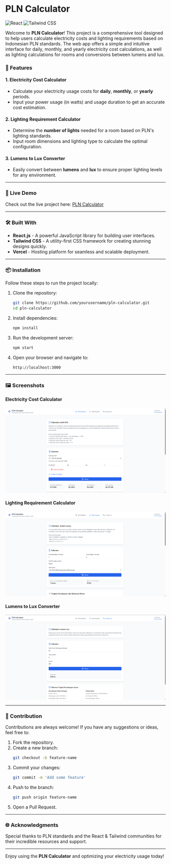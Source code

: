 # PLN Calculator

![React](https://img.shields.io/badge/React.js-%5E18.0.0-blue?logo=react) ![Tailwind CSS](https://img.shields.io/badge/TailwindCSS-%5E3.0-green?logo=tailwind-css) 

Welcome to **PLN Calculator**! This project is a comprehensive tool designed to help users calculate electricity costs and lighting requirements based on Indonesian PLN standards. The web app offers a simple and intuitive interface for daily, monthly, and yearly electricity cost calculations, as well as lighting calculations for rooms and conversions between lumens and lux.

### 🌟 Features

#### 1. **Electricity Cost Calculator**
- Calculate your electricity usage costs for **daily**, **monthly**, or **yearly** periods.
- Input your power usage (in watts) and usage duration to get an accurate cost estimation.

#### 2. **Lighting Requirement Calculator**
- Determine the **number of lights** needed for a room based on PLN's lighting standards.
- Input room dimensions and lighting type to calculate the optimal configuration.

#### 3. **Lumens to Lux Converter**
- Easily convert between **lumens** and **lux** to ensure proper lighting levels for any environment.

---

### 🚀 Live Demo
Check out the live project here: [PLN Calculator](https://pln-calculator.vercel.app/)

---

### 🛠️ Built With

- **React.js** - A powerful JavaScript library for building user interfaces.
- **Tailwind CSS** - A utility-first CSS framework for creating stunning designs quickly.
- **Vercel** - Hosting platform for seamless and scalable deployment.

---

### 📦 Installation

Follow these steps to run the project locally:

1. Clone the repository:
   ```bash
   git clone https://github.com/yourusername/pln-calculator.git
   cd pln-calculator
   ```

2. Install dependencies:
   ```bash
   npm install
   ```

3. Run the development server:
   ```bash
   npm start
   ```

4. Open your browser and navigate to:
   ```
   http://localhost:3000
   ```

---

### 🖼️ Screenshots

#### Electricity Cost Calculator
![Electricity Cost Calculator](./Pictures/Preview1.png)

#### Lighting Requirement Calculator
![Lighting Calculator](./Pictures/Preview2.png)

#### Lumens to Lux Converter
![Lumens to Lux](./Pictures/Preview3.png)

---

### 🤝 Contribution

Contributions are always welcome! If you have any suggestions or ideas, feel free to:

1. Fork the repository.
2. Create a new branch:
   ```bash
   git checkout -b feature-name
   ```
3. Commit your changes:
   ```bash
   git commit -m 'Add some feature'
   ```
4. Push to the branch:
   ```bash
   git push origin feature-name
   ```
5. Open a Pull Request.

---

### 🌐 Acknowledgments

Special thanks to PLN standards and the React & Tailwind communities for their incredible resources and support.

---

Enjoy using the **PLN Calculator** and optimizing your electricity usage today!
